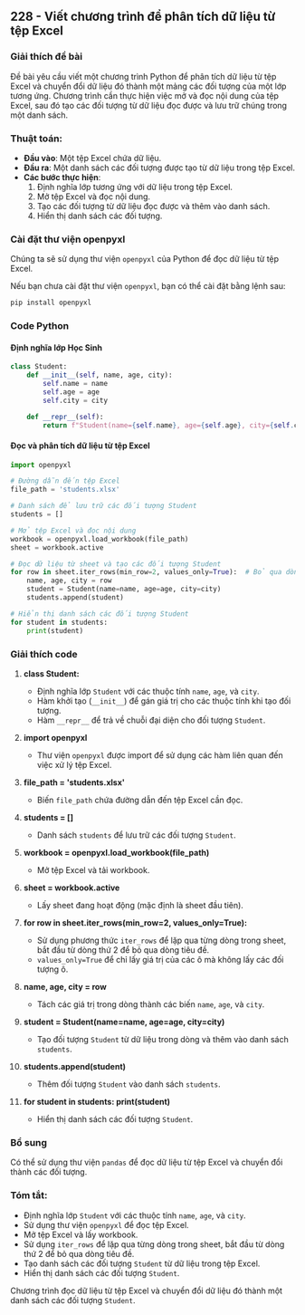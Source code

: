 ## 228 - Viết chương trình để phân tích dữ liệu từ tệp Excel

### Giải thích đề bài

Đề bài yêu cầu viết một chương trình Python để phân tích dữ liệu từ tệp Excel và chuyển đổi dữ liệu đó thành một mảng các đối tượng của một lớp tương ứng. Chương trình cần thực hiện việc mở và đọc nội dung của tệp Excel, sau đó tạo các đối tượng từ dữ liệu đọc được và lưu trữ chúng trong một danh sách.

### Thuật toán:
- **Đầu vào**: Một tệp Excel chứa dữ liệu.
- **Đầu ra**: Một danh sách các đối tượng được tạo từ dữ liệu trong tệp Excel.
- **Các bước thực hiện**:
  1. Định nghĩa lớp tương ứng với dữ liệu trong tệp Excel.
  2. Mở tệp Excel và đọc nội dung.
  3. Tạo các đối tượng từ dữ liệu đọc được và thêm vào danh sách.
  4. Hiển thị danh sách các đối tượng.

### Cài đặt thư viện openpyxl

Chúng ta sẽ sử dụng thư viện `openpyxl` của Python để đọc dữ liệu từ tệp Excel.

Nếu bạn chưa cài đặt thư viện `openpyxl`, bạn có thể cài đặt bằng lệnh sau:
```sh
pip install openpyxl
```

### Code Python

#### Định nghĩa lớp Học Sinh

```python
class Student:
    def __init__(self, name, age, city):
        self.name = name
        self.age = age
        self.city = city

    def __repr__(self):
        return f"Student(name={self.name}, age={self.age}, city={self.city})"
```

#### Đọc và phân tích dữ liệu từ tệp Excel

```python
import openpyxl

# Đường dẫn đến tệp Excel
file_path = 'students.xlsx'

# Danh sách để lưu trữ các đối tượng Student
students = []

# Mở tệp Excel và đọc nội dung
workbook = openpyxl.load_workbook(file_path)
sheet = workbook.active

# Đọc dữ liệu từ sheet và tạo các đối tượng Student
for row in sheet.iter_rows(min_row=2, values_only=True):  # Bỏ qua dòng tiêu đề
    name, age, city = row
    student = Student(name=name, age=age, city=city)
    students.append(student)

# Hiển thị danh sách các đối tượng Student
for student in students:
    print(student)
```

### Giải thích code

1. **class Student:**
   - Định nghĩa lớp `Student` với các thuộc tính `name`, `age`, và `city`.
   - Hàm khởi tạo (`__init__`) để gán giá trị cho các thuộc tính khi tạo đối tượng.
   - Hàm `__repr__` để trả về chuỗi đại diện cho đối tượng `Student`.

2. **import openpyxl**
   - Thư viện `openpyxl` được import để sử dụng các hàm liên quan đến việc xử lý tệp Excel.

3. **file_path = 'students.xlsx'**
   - Biến `file_path` chứa đường dẫn đến tệp Excel cần đọc.

4. **students = []**
   - Danh sách `students` để lưu trữ các đối tượng `Student`.

5. **workbook = openpyxl.load_workbook(file_path)**
   - Mở tệp Excel và tải workbook.

6. **sheet = workbook.active**
   - Lấy sheet đang hoạt động (mặc định là sheet đầu tiên).

7. **for row in sheet.iter_rows(min_row=2, values_only=True):**
   - Sử dụng phương thức `iter_rows` để lặp qua từng dòng trong sheet, bắt đầu từ dòng thứ 2 để bỏ qua dòng tiêu đề.
   - `values_only=True` để chỉ lấy giá trị của các ô mà không lấy các đối tượng ô.

8. **name, age, city = row**
   - Tách các giá trị trong dòng thành các biến `name`, `age`, và `city`.

9. **student = Student(name=name, age=age, city=city)**
   - Tạo đối tượng `Student` từ dữ liệu trong dòng và thêm vào danh sách `students`.

10. **students.append(student)**
    - Thêm đối tượng `Student` vào danh sách `students`.

11. **for student in students: print(student)**
    - Hiển thị danh sách các đối tượng `Student`.

### Bổ sung

Có thể sử dụng thư viện `pandas` để đọc dữ liệu từ tệp Excel và chuyển đổi thành các đối tượng.

### Tóm tắt:
- Định nghĩa lớp `Student` với các thuộc tính `name`, `age`, và `city`.
- Sử dụng thư viện `openpyxl` để đọc tệp Excel.
- Mở tệp Excel và lấy workbook.
- Sử dụng `iter_rows` để lặp qua từng dòng trong sheet, bắt đầu từ dòng thứ 2 để bỏ qua dòng tiêu đề.
- Tạo danh sách các đối tượng `Student` từ dữ liệu trong tệp Excel.
- Hiển thị danh sách các đối tượng `Student`.

Chương trình đọc dữ liệu từ tệp Excel và chuyển đổi dữ liệu đó thành một danh sách các đối tượng `Student`.